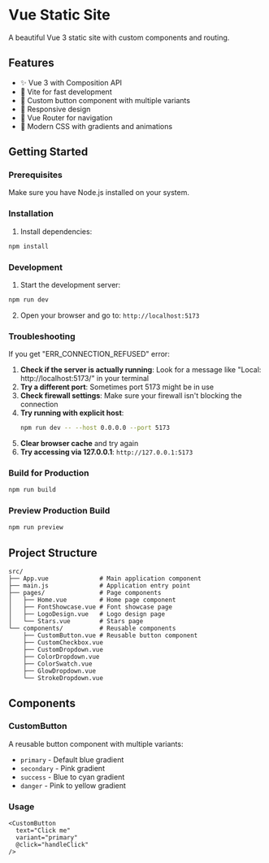 # Vue Static Site

A beautiful Vue 3 static site with custom components and routing.

## Features

- ✨ Vue 3 with Composition API
- 🚀 Vite for fast development
- 🎨 Custom button component with multiple variants
- 📱 Responsive design
- 🧭 Vue Router for navigation
- 💅 Modern CSS with gradients and animations

## Getting Started

### Prerequisites

Make sure you have Node.js installed on your system.

### Installation

1. Install dependencies:
```bash
npm install
```

### Development

1. Start the development server:
```bash
npm run dev
```

2. Open your browser and go to: `http://localhost:5173`

### Troubleshooting

If you get "ERR_CONNECTION_REFUSED" error:

1. **Check if the server is actually running**: Look for a message like "Local: http://localhost:5173/" in your terminal
2. **Try a different port**: Sometimes port 5173 might be in use
3. **Check firewall settings**: Make sure your firewall isn't blocking the connection
4. **Try running with explicit host**:
   ```bash
   npm run dev -- --host 0.0.0.0 --port 5173
   ```
5. **Clear browser cache** and try again
6. **Try accessing via 127.0.0.1**: `http://127.0.0.1:5173`

### Build for Production

```bash
npm run build
```

### Preview Production Build

```bash
npm run preview
```

## Project Structure

```
src/
├── App.vue              # Main application component
├── main.js              # Application entry point
├── pages/               # Page components
│   ├── Home.vue         # Home page component
│   ├── FontShowcase.vue # Font showcase page
│   ├── LogoDesign.vue   # Logo design page
│   └── Stars.vue        # Stars page
└── components/          # Reusable components
    ├── CustomButton.vue # Reusable button component
    ├── CustomCheckbox.vue
    ├── CustomDropdown.vue
    ├── ColorDropdown.vue
    ├── ColorSwatch.vue
    ├── GlowDropdown.vue
    └── StrokeDropdown.vue
```

## Components

### CustomButton
A reusable button component with multiple variants:
- `primary` - Default blue gradient
- `secondary` - Pink gradient
- `success` - Blue to cyan gradient
- `danger` - Pink to yellow gradient

### Usage
```vue
<CustomButton 
  text="Click me" 
  variant="primary" 
  @click="handleClick"
/>
```
